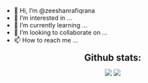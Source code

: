 - 👋 Hi, I’m @zeeshanrafiqrana
- 👀 I’m interested in ...
- 🌱 I’m currently learning ...
- 💞️ I’m looking to collaborate on ...
- 📫 How to reach me ...

<!---
zeeshanrafiqrana/zeeshanrafiqrana is a ✨ special ✨ repository because its `README.md` (this file) appears on your GitHub profile.
You can click the Preview link to take a look at your changes.
--->

<div align="center">
<h2 align="center" style="margin: 5px 10px;">Github stats:</h2> 

[![](https://github-readme-stats.vercel.app/api?username=zeeshanrafiqrana&show_icons=true&theme=tokyonight&hide_border=true&locale=en)](https://github.com/zeeshanrafiqrana)
[![](https://github-readme-streak-stats.herokuapp.com/?user=zeeshanrafiqrana&theme=material-palenight)](https://github.com/zeeshanrafiqrana)
</div>
